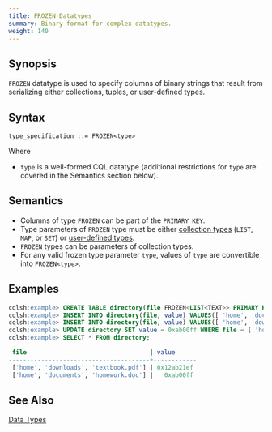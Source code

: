 ```yaml
---
title: FROZEN Datatypes
summary: Binary format for complex datatypes.
weight: 140
---
```


## Synopsis
`FROZEN` datatype is used to specify columns of binary strings that result from serializing either collections, tuples, or user-defined types.

## Syntax
```
type_specification ::= FROZEN<type>
```
Where

- `type` is a well-formed CQL datatype (additional restrictions for `type` are covered in the Semantics section below).

## Semantics

- Columns of type `FROZEN` can be part of the `PRIMARY KEY`.
- Type parameters of `FROZEN` type must be either [collection types](../type_collection) (`LIST`, `MAP`, or `SET`) or [user-defined types](../ddl_create_type).
- `FROZEN` types can be parameters of collection types.
- For any valid frozen type parameter `type`, values of `type` are convertible into `FROZEN<type>`.

## Examples

``` sql
cqlsh:example> CREATE TABLE directory(file FROZEN<LIST<TEXT>> PRIMARY KEY, value BLOB);
cqlsh:example> INSERT INTO directory(file, value) VALUES([ 'home', 'documents', 'homework.doc' ], 0x);
cqlsh:example> INSERT INTO directory(file, value) VALUES([ 'home', 'downloads', 'textbook.pdf' ], 0x12ab21ef);
cqlsh:example> UPDATE directory SET value = 0xab00ff WHERE file = [ 'home', 'documents', 'homework.doc' ];
cqlsh:example> SELECT * FROM directory;

 file                                  | value
---------------------------------------+------------
 ['home', 'downloads', 'textbook.pdf'] | 0x12ab21ef
 ['home', 'documents', 'homework.doc'] |   0xab00ff
 ```

## See Also

[Data Types](..#datatypes)
